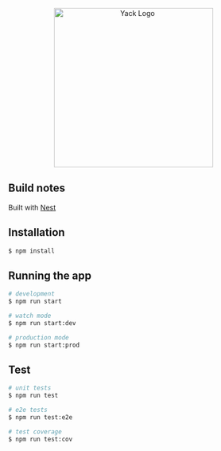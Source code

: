 <p align="center">
  <a href="https://yack.app" target="blank"><img src="https://yack.app/assets/logo.svg" width="320" alt="Yack Logo" /></a>
</p>

## Build notes

Built with [Nest](https://github.com/nestjs/nest)

## Installation

```bash
$ npm install
```

## Running the app

```bash
# development
$ npm run start

# watch mode
$ npm run start:dev

# production mode
$ npm run start:prod
```

## Test

```bash
# unit tests
$ npm run test

# e2e tests
$ npm run test:e2e

# test coverage
$ npm run test:cov
```

